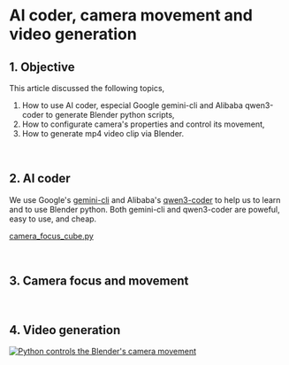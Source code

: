 # AI coder, camera movement and video generation

## 1. Objective

This article discussed the following topics,

1. How to use AI coder, especial Google gemini-cli and Alibaba qwen3-coder to generate Blender python scripts,
2. How to configurate camera's properties and control its movement,
3. How to generate mp4 video clip via Blender.

&nbsp;
## 2. AI coder

We use Google's [gemini-cli](https://github.com/google-gemini/gemini-cli) and Alibaba's [qwen3-coder](https://qwenlm.github.io/blog/qwen3-coder/) to help us to learn and to use Blender python. Both gemini-cli and qwen3-coder are poweful, easy to use, and cheap. 

[camera_focus_cube.py](./src/camera_focus_cube.py)

&nbsp;
## 3. Camera focus and movement


&nbsp;
## 4. Video generation

[![Python controls the Blender's camera movement](https://img.youtube.com/vi/xKD0OjaZ_Cs/hqdefault.jpg)](https://www.youtube.com/watch?v=xKD0OjaZ_Cs)
